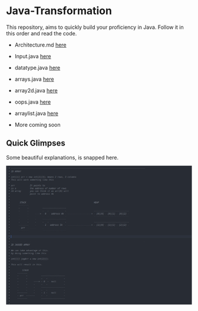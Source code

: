 # Java-Transformation

This repository, aims to quickly build your proficiency in Java.
Follow it in this order and read the code.

- Architecture.md [here](./Architecture.md)
- Input.java [here](./input.java)
- datatype.java [here](./datatype.java)
- arrays.java [here](./arrays.java)
- array2d.java [here](./array2d.java)
- oops.java [here](./oops.java)
- arraylist.java [here](./arraylist.java)

- More coming soon 


## Quick Glimpses
Some beautiful explanations, is snapped here.

<img src="./images/glimpse.png"/>